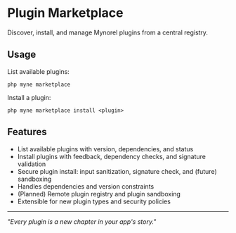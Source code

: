 
# Plugin Marketplace

Discover, install, and manage Mynorel plugins from a central registry.

## Usage

List available plugins:
```
php myne marketplace
```

Install a plugin:
```
php myne marketplace install <plugin>
```


## Features
- List available plugins with version, dependencies, and status
- Install plugins with feedback, dependency checks, and signature validation
- Secure plugin install: input sanitization, signature check, and (future) sandboxing
- Handles dependencies and version constraints
- (Planned) Remote plugin registry and plugin sandboxing
- Extensible for new plugin types and security policies

---
*"Every plugin is a new chapter in your app's story."*
